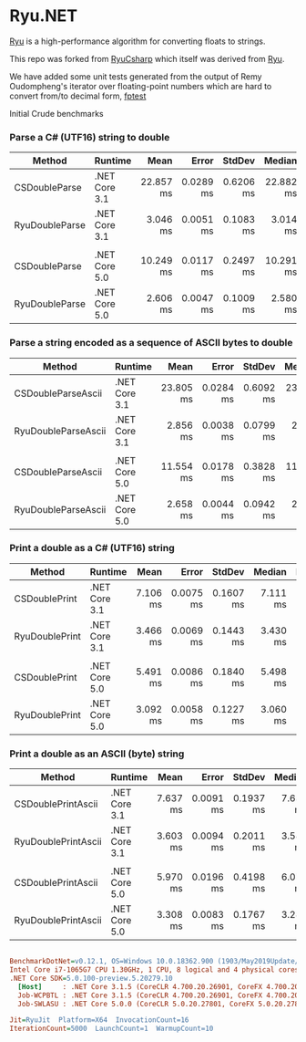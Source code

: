 # Ryu.NET

[Ryu](https://github.com/ulfjack/ryu) is a high-performance algorithm for converting floats to strings.

This repo was forked from  [RyuCsharp](https://github.com/Dogwei/RyuCsharp) which itself was derived from [Ryu](https://github.com/ulfjack/ryu).

We have added some unit tests generated from the output of Remy Oudompheng's iterator over floating-point numbers which are hard to convert from/to decimal form, [fptest](https://github.com/remyoudompheng/fptest)


Initial Crude benchmarks


### Parse a C# (UTF16) string to double 


|         Method |       Runtime |      Mean |     Error |    StdDev |    Median | Ratio |
|--------------- |-------------- |----------:|----------:|----------:|----------:|------:|
|  CSDoubleParse | .NET Core 3.1 | 22.857 ms | 0.0289 ms | 0.6206 ms | 22.882 ms |  1.00 |
| RyuDoubleParse | .NET Core 3.1 |  3.046 ms | 0.0051 ms | 0.1083 ms |  3.014 ms |  0.13 |
|                |               |           |           |           |           |       |
|  CSDoubleParse | .NET Core 5.0 | 10.249 ms | 0.0117 ms | 0.2497 ms | 10.291 ms |  1.00 |
| RyuDoubleParse | .NET Core 5.0 |  2.606 ms | 0.0047 ms | 0.1009 ms |  2.580 ms |  0.25 |


### Parse a string encoded as a sequence of ASCII bytes to double 


|              Method |       Runtime |      Mean |     Error |    StdDev |    Median | Ratio |
|-------------------- |-------------- |----------:|----------:|----------:|----------:|------:|
|  CSDoubleParseAscii | .NET Core 3.1 | 23.805 ms | 0.0284 ms | 0.6092 ms | 23.822 ms |  1.00 |
| RyuDoubleParseAscii | .NET Core 3.1 |  2.856 ms | 0.0038 ms | 0.0799 ms |  2.847 ms |  0.12 |
|                     |               |           |           |           |           |       |
|  CSDoubleParseAscii | .NET Core 5.0 | 11.554 ms | 0.0178 ms | 0.3828 ms | 11.561 ms |  1.00 |
| RyuDoubleParseAscii | .NET Core 5.0 |  2.658 ms | 0.0044 ms | 0.0942 ms |  2.635 ms |  0.23 |


### Print a double as a C# (UTF16) string

|         Method |       Runtime |     Mean |     Error |    StdDev |   Median | Ratio | RatioSD |
|--------------- |-------------- |---------:|----------:|----------:|---------:|------:|--------:|
|  CSDoublePrint | .NET Core 3.1 | 7.106 ms | 0.0075 ms | 0.1607 ms | 7.111 ms |  1.00 |    0.00 |
| RyuDoublePrint | .NET Core 3.1 | 3.466 ms | 0.0069 ms | 0.1443 ms | 3.430 ms |  0.49 |    0.02 |
|                |               |          |           |           |          |       |         |
|  CSDoublePrint | .NET Core 5.0 | 5.491 ms | 0.0086 ms | 0.1840 ms | 5.498 ms |  1.00 |    0.00 |
| RyuDoublePrint | .NET Core 5.0 | 3.092 ms | 0.0058 ms | 0.1227 ms | 3.060 ms |  0.56 |    0.03 |


### Print a double as an ASCII (byte) string

|              Method |       Runtime |     Mean |     Error |    StdDev |   Median | Ratio | RatioSD |
|-------------------- |-------------- |---------:|----------:|----------:|---------:|------:|--------:|
|  CSDoublePrintAscii | .NET Core 3.1 | 7.637 ms | 0.0091 ms | 0.1937 ms | 7.635 ms |  1.00 |    0.00 |
| RyuDoublePrintAscii | .NET Core 3.1 | 3.603 ms | 0.0094 ms | 0.2011 ms | 3.587 ms |  0.47 |    0.03 |
|                     |               |          |           |           |          |       |         |
|  CSDoublePrintAscii | .NET Core 5.0 | 5.970 ms | 0.0196 ms | 0.4198 ms | 6.072 ms |  1.00 |    0.00 |
| RyuDoublePrintAscii | .NET Core 5.0 | 3.308 ms | 0.0083 ms | 0.1767 ms | 3.282 ms |  0.56 |    0.05 |

``` ini

BenchmarkDotNet=v0.12.1, OS=Windows 10.0.18362.900 (1903/May2019Update/19H1)
Intel Core i7-1065G7 CPU 1.30GHz, 1 CPU, 8 logical and 4 physical cores
.NET Core SDK=5.0.100-preview.5.20279.10
  [Host]     : .NET Core 3.1.5 (CoreCLR 4.700.20.26901, CoreFX 4.700.20.27001), X64 RyuJIT
  Job-WCPBTL : .NET Core 3.1.5 (CoreCLR 4.700.20.26901, CoreFX 4.700.20.27001), X64 RyuJIT
  Job-SWLASU : .NET Core 5.0.0 (CoreCLR 5.0.20.27801, CoreFX 5.0.20.27801), X64 RyuJIT

Jit=RyuJit  Platform=X64  InvocationCount=16  
IterationCount=5000  LaunchCount=1  WarmupCount=10  

```